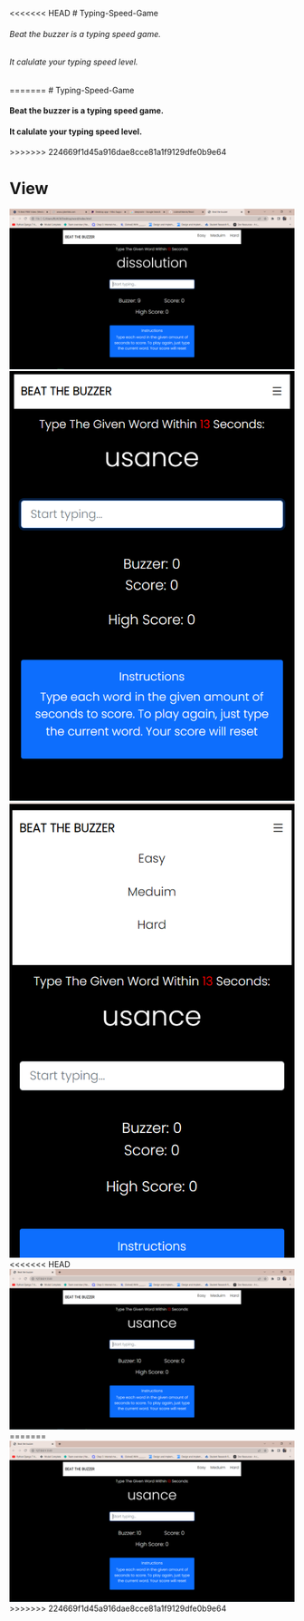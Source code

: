 <<<<<<< HEAD
﻿# Typing-Speed-Game
<h6> Beat the buzzer is a typing speed game. </h6>
<h6>It calulate your typing speed level.</h6>
=======
# Typing-Speed-Game
<h4> Beat the buzzer is a typing speed game. </h4>
<h4>It calulate your typing speed level.</h4>
>>>>>>> 224669f1d45a916dae8cce81a1f9129dfe0b9e64


# View 
<img src="./assest/image/Screenshot (113).png" alt="">
<img src="./assest/image/Screenshot (116).png" alt="">
<img src="./assest/image/Screenshot (117).png" alt="">
<<<<<<< HEAD
<img src="./assest/image/Screenshot (118).png" alt="">
=======
<img src="./assest/image/Screenshot (118).png" alt="">
>>>>>>> 224669f1d45a916dae8cce81a1f9129dfe0b9e64
